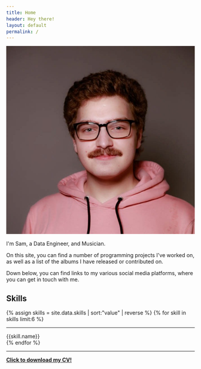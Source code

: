 ```yaml
---
title: Home
header: Hey there!
layout: default
permalink: /
---
```


<img src="/static/site_images/sam.jpg" class="profile_img">


I'm Sam, a Data Engineer, and Musician.

On this site, you can find a number of programming projects I've worked on, as well as a list of the albums I have released or contributed on.

Down below, you can find links to my various social media platforms, where you can get in touch with me.

## Skills
<div class="skills">
  {% assign skills = site.data.skills | sort:"value" | reverse %}
  {% for skill in skills limit:6 %}
    <hr>
    <label>{{skill.name}}</label>
    <br>
    <div class="progress">
      <div class="progress_fill" style="width: {{ skill.value }}%"></div>
    </div>
  {% endfor %}
  <hr>
</div>


<div class="download_cv">
  <a href="../documents/samuel_kenney_cv.pdf" download>
    <b>Click to download my CV!</b>
  </a>
</div>
